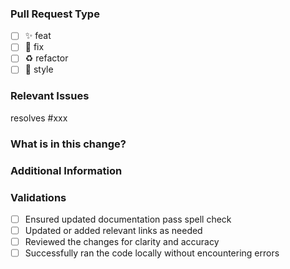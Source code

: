### Pull Request Type

<!-- For change type, change [ ] to [x]. -->

- [ ] ✨ feat
- [ ] 🐛 fix
- [ ] ♻️ refactor
- [ ] 💄 style

### Relevant Issues

<!-- Use "resolves #xxx" to auto resolve on merge. Otherwise, please use "connect #xxx" -->

resolves #xxx


### What is in this change?

<!-- Describe the changes in this PR that are impactful to the documentation site. -->


### Additional Information

<!-- Add any other context about the Pull Request here that was not captured above. -->



### Validations

<!-- All of the applicable items should be checked. -->

- [ ] Ensured updated documentation pass spell check
- [ ] Updated or added relevant links as needed
- [ ] Reviewed the changes for clarity and accuracy
- [ ] Successfully ran the code locally without encountering errors
